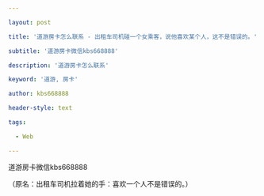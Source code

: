 ---
layout: post
title: '道游房卡怎么联系 - 出租车司机碰一个女乘客，说他喜欢某个人，这不是错误的。'
subtitle: '道游房卡微信kbs668888'
description: '道游房卡怎么联系'
keyword: '道游, 房卡'
author: kbs668888
header-style: text
tags:
  - Web
---
道游房卡微信kbs668888

（原名：出租车司机拉着她的手：喜欢一个人不是错误的。）

